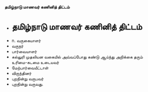 **தமிழ்நாடு மாணவர் கணினித் திட்டம்**
- # தமிழ்நாடு மாணவர் கணினித் திட்டம்
- n. வருகையாளர்
- வருநர்
- பார்வையாளர்
- கல்லுரி முதலியன வகையில் அவ்வப்போது கண்டு ஆய்ந்து அறிக்கை தரும் உரிமை-கடமை உடையவர்
- மேற்பார்வையீட்டாள்
- விருந்தினர்
- புறநின்று வருபவர்
- புறநின்று வருவது.

